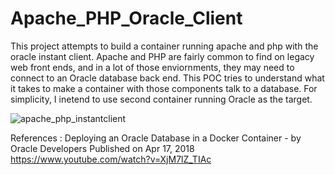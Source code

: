 # Apache_PHP_Oracle_Client
This project attempts to build a container running apache and php with the oracle instant client.  Apache and PHP are fairly common to find on legacy web front ends, and in a lot of those enviornments, they may need to connect to an Oracle database back end.  This POC tries to understand what it takes to make a container with those components talk to a database.  For simplicity, I inetend to use second container running Oracle as the target.

![apache_php_instantclient](https://user-images.githubusercontent.com/31746795/47942141-473f7780-dec7-11e8-9b81-38f2a1dbc4a8.png)


References : Deploying an Oracle Database in a Docker Container - by Oracle Developers Published on Apr 17, 2018
https://www.youtube.com/watch?v=XjM7lZ_TIAc

